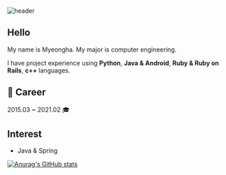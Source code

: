 
<!--
**SHINMH/SHINMH** is a ✨ _special_ ✨ repository because its `README.md` (this file) appears on your GitHub profile.

Here are some ideas to get you started:

- 🔭 I’m currently working on ...
- 🌱 I’m currently learning ...
- 👯 I’m looking to collaborate on ...
- 🤔 I’m looking for help with ...
- 💬 Ask me about ...
- 📫 How to reach me: ...
- 😄 Pronouns: ...
- ⚡ Fun fact: ...
-->
![header](https://capsule-render.vercel.app/api?type=wave&color=E3A6AE&height=300&section=header&text=Shin%20Myeongha&fontSize=90)

## Hello
My name is Myeongha. My major is computer engineering.

I have project experience using **Python**, **Java & Android**, **Ruby & Ruby on Rails**, **c++** languages. 

## :page_facing_up: Career
2015.03 ~ 2021.02 :mortar_board:

## Interest
- Java & Spring 


[![Anurag's GitHub stats](https://github-readme-stats.vercel.app/api?username=shinmh&show_icons=true&title_color=ffffff&icon_color=2c3e50&text_color=ffffff&bg_color=0,e55d87,5fc3e4)](https://github.com/anuraghazra/github-readme-stats)